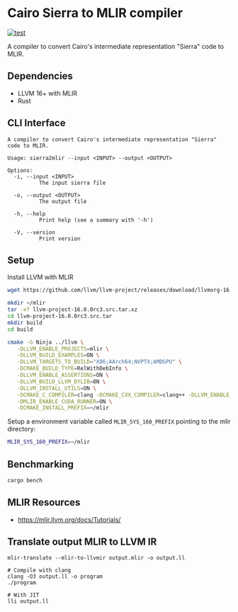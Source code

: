 # Cairo Sierra to MLIR compiler
[![test](https://github.com/lambdaclass/cairo_sierra_to_mlir/actions/workflows/test.yml/badge.svg)](https://github.com/lambdaclass/cairo_sierra_to_mlir/actions/workflows/test.yml)

A compiler to convert Cairo's intermediate representation "Sierra" code to MLIR.

## Dependencies

- LLVM 16+ with MLIR
- Rust

## CLI Interface

```
A compiler to convert Cairo's intermediate representation "Sierra" code to MLIR.

Usage: sierra2mlir --input <INPUT> --output <OUTPUT>

Options:
  -i, --input <INPUT>
          The input sierra file

  -o, --output <OUTPUT>
          The output file

  -h, --help
          Print help (see a summary with '-h')

  -V, --version
          Print version
```

## Setup

Install LLVM with MLIR

```bash
wget https://github.com/llvm/llvm-project/releases/download/llvmorg-16.0.0-rc3/llvm-project-16.0.0rc3.src.tar.xz

mkdir ~/mlir
tar -xf llvm-project-16.0.0rc3.src.tar.xz
cd llvm-project-16.0.0rc3.src.tar
mkdir build
cd build

cmake -G Ninja ../llvm \
   -DLLVM_ENABLE_PROJECTS=mlir \
   -DLLVM_BUILD_EXAMPLES=ON \
   -DLLVM_TARGETS_TO_BUILD="X86;AArch64;NVPTX;AMDGPU" \
   -DCMAKE_BUILD_TYPE=RelWithDebInfo \
   -DLLVM_ENABLE_ASSERTIONS=ON \
   -DLLVM_BUILD_LLVM_DYLIB=ON \
   -DLLVM_INSTALL_UTILS=ON \
   -DCMAKE_C_COMPILER=clang -DCMAKE_CXX_COMPILER=clang++ -DLLVM_ENABLE_LLD=ON \
   -DMLIR_ENABLE_CUDA_RUNNER=ON \
   -DCMAKE_INSTALL_PREFIX=~/mlir
```

Setup a environment variable called `MLIR_SYS_160_PREFIX` pointing to the mlir directory:

```bash
MLIR_SYS_160_PREFIX=~/mlir
```

## Benchmarking

```bash
cargo bench
```

## MLIR Resources
- https://mlir.llvm.org/docs/Tutorials/

## Translate output MLIR to LLVM IR

```
mlir-translate --mlir-to-llvmir output.mlir -o output.ll

# Compile with clang
clang -O3 output.ll -o program
./program

# With JIT
lli output.ll
```
